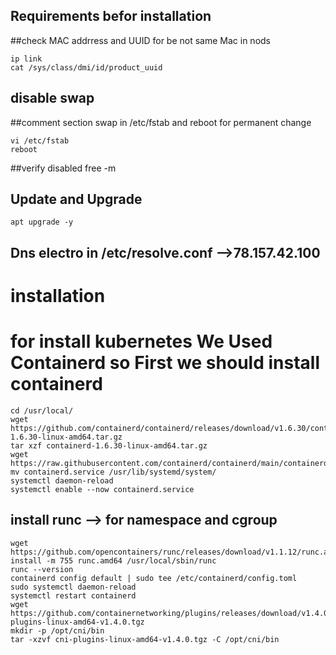 
## Requirements befor installation
##check MAC addrress and UUID for be not same Mac in nods 
```
ip link
cat /sys/class/dmi/id/product_uuid
```
## disable swap
##comment section swap in /etc/fstab and reboot for permanent change
```
vi /etc/fstab
reboot
```
##verify disabled free -m
## Update and Upgrade
```apt update
apt upgrade -y
```
## Dns electro in /etc/resolve.conf -->78.157.42.100
# installation
# for install kubernetes We Used Containerd so First we should install containerd
```
cd /usr/local/
wget https://github.com/containerd/containerd/releases/download/v1.6.30/containerd-1.6.30-linux-amd64.tar.gz
tar xzf containerd-1.6.30-linux-amd64.tar.gz
wget https://raw.githubusercontent.com/containerd/containerd/main/containerd.service
mv containerd.service /usr/lib/systemd/system/
systemctl daemon-reload
systemctl enable --now containerd.service
```
## install runc --> for namespace and cgroup
```
wget https://github.com/opencontainers/runc/releases/download/v1.1.12/runc.amd64
install -m 755 runc.amd64 /usr/local/sbin/runc
runc --version
containerd config default | sudo tee /etc/containerd/config.toml
sudo systemctl daemon-reload
systemctl restart containerd
wget https://github.com/containernetworking/plugins/releases/download/v1.4.0/cni-plugins-linux-amd64-v1.4.0.tgz
mkdir -p /opt/cni/bin
tar -xzvf cni-plugins-linux-amd64-v1.4.0.tgz -C /opt/cni/bin
```


